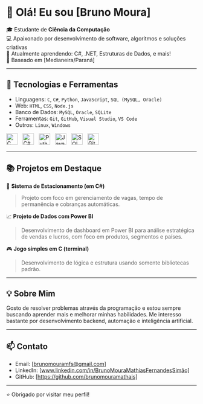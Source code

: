 # 👋 Olá! Eu sou [Bruno Moura]

🎓 Estudante de **Ciência da Computação**  
💻 Apaixonado por desenvolvimento de software, algoritmos e soluções criativas  
🌱 Atualmente aprendendo: C#, .NET, Estruturas de Dados, e mais!  
📍 Baseado em [Medianeira/Paraná]

---

## 🚀 Tecnologias e Ferramentas

- Linguagens: `C`, `C#`, `Python`, `JavaScript`, `SQL (MySQL, Oracle)`
- Web: `HTML`, `CSS`, `Node.js`
- Banco de Dados: `MySQL`, `Oracle`, `SQLite`
- Ferramentas: `Git`, `GitHub`, `Visual Studio`, `VS Code`
- Outros: `Linux`, `Windows`

<img 
    align="left" 
    alt="C"
    title="C" 
    width="30px" 
    style="padding-right: 10px;" 
    src="https://icongr.am/devicon/c-original.svg?size=128&color=currentColor" 
/>
<img 
    align="left" 
    alt="C#" 
    title="C#"
    width="30px" 
    style="padding-right: 10px;" 
    src="https://icongr.am/devicon/csharp-original.svg?size=129&color=currentColor" 
/>
<img 
    align="left" 
    alt="Python" 
    title="Python"
    width="30px" 
    style="padding-right: 10px;" 
    src="https://icongr.am/devicon/python-original.svg?size=129&color=currentColor" 
/>
<img 
    align="left" 
    alt="JavaScript" 
    title="JavaScript"
    width="30px" 
    style="padding-right: 10px;" 
    src="https://icongr.am/devicon/javascript-original.svg?size=129&color=currentColor" 
/>
<img 
    align="left" 
    alt="SQL" 
    title="SQL"
    width="30px" 
    style="padding-right: 10px;" 
    src="https://icongr.am/devicon/oracle-original.svg?size=129&color=currentColor" 
/>
<img 
    align="left" 
    alt="Git" 
    title="Git"
    width="30px" 
    style="padding-right: 10px;" 
    src="https://cdn.jsdelivr.net/gh/devicons/devicon@latest/icons/git/git-original.svg" 
/>

<br/>
<br/>



---

## 📚 Projetos em Destaque

🔧 **Sistema de Estacionamento (em C#)**  
> Projeto com foco em gerenciamento de vagas, tempo de permanência e cobranças automáticas.

📈 **Projeto de Dados com Power BI**  
> Desenvolvimento de dashboard em Power BI para análise estratégica de vendas e lucros, com foco em produtos, segmentos e países.

🎮 **Jogo simples em C (terminal)**  
> Desenvolvimento de lógica e estrutura usando somente bibliotecas padrão.

---

## 💡 Sobre Mim

Gosto de resolver problemas através da programação e estou sempre buscando aprender mais e melhorar minhas habilidades. Me interesso bastante por desenvolvimento backend, automação e inteligência artificial.

---

## 📫 Contato

- Email: [brunomouramfs@gmail.com]  
- LinkedIn: [www.linkedin.com/in/BrunoMouraMathiasFernandesSimão]  
- GitHub: [https://github.com/brunomouramathais]
---

⭐ Obrigado por visitar meu perfil!
